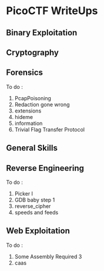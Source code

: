 # PicoCTF WriteUps

## Binary Exploitation

## Cryptography

## Forensics
To do : 

<ol>
  <li>PcapPoisoning</li>
  <li>Redaction gone wrong</li>
  <li>extensions</li>
  <li>hideme</li>
  <li>information</li>
  <li>Trivial Flag Transfer Protocol</li>

</ol>


## General Skills


## Reverse Engineering
To do : 

<ol>
  <li>Picker I</li>
  <li>GDB baby step 1</li>
  <li>reverse_cipher</li>
  <li>speeds and feeds</li>
</ol>



## Web Exploitation
To do : 

<ol>
  <li>Some Assembly Required 3</li>
  <li>caas</li>
</ol>








